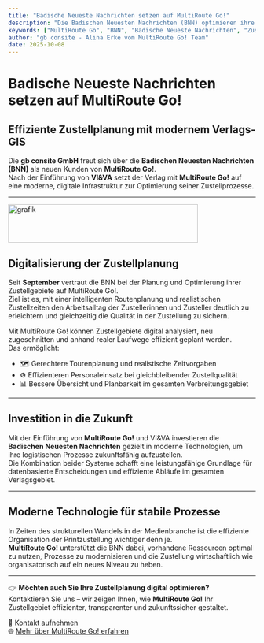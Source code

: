 ```yaml
---
title: "Badische Neueste Nachrichten setzen auf MultiRoute Go!"
description: "Die Badischen Neuesten Nachrichten (BNN) optimieren ihre Zustellplanung mit MultiRoute Go! und VI&VA für moderne, effiziente und digitale Prozesse im Verlagswesen."
keywords: ["MultiRoute Go", "BNN", "Badische Neueste Nachrichten", "Zustellplanung", "digitale Routenoptimierung", "Verlags-GIS", "VI&VA", "Zeitungszustellung", "Logistik", "gb consite"]
author: "gb consite - Alina Erke vom MultiRoute Go! Team"
date: 2025-10-08
---
```


# Badische Neueste Nachrichten setzen auf MultiRoute Go!  
## Effiziente Zustellplanung mit modernem Verlags-GIS  

Die **gb consite GmbH** freut sich über die **Badischen Neuesten Nachrichten (BNN)** als neuen Kunden von **MultiRoute Go!**.  
Nach der Einführung von **VI&VA** setzt der Verlag mit **MultiRoute Go!** auf eine moderne, digitale Infrastruktur zur Optimierung seiner Zustellprozesse.  
<!-- more -->
---
<img width="386" height="78" alt="grafik" src="https://github.com/user-attachments/assets/1c1902e3-e1ae-49b0-be9a-126e63ba5f41" />

## Digitalisierung der Zustellplanung  

Seit **September** vertraut die BNN bei der Planung und Optimierung ihrer Zustellgebiete auf MultiRoute Go!.  
Ziel ist es, mit einer intelligenten Routenplanung und realistischen Zustellzeiten den Arbeitsalltag der Zustellerinnen und Zusteller deutlich zu erleichtern und gleichzeitig die Qualität in der Zustellung zu sichern.  

Mit MultiRoute Go! können Zustellgebiete digital analysiert, neu zugeschnitten und anhand realer Laufwege effizient geplant werden.  
Das ermöglicht:  

- 🗺️ Gerechtere Tourenplanung und realistische Zeitvorgaben  
- ⚙️ Effizienteren Personaleinsatz bei gleichbleibender Zustellqualität  
- 📊 Bessere Übersicht und Planbarkeit im gesamten Verbreitungsgebiet  

---

## Investition in die Zukunft  

Mit der Einführung von **MultiRoute Go!** und VI&VA investieren die **Badischen Neuesten Nachrichten** gezielt in moderne Technologien, um ihre logistischen Prozesse zukunftsfähig aufzustellen.  
Die Kombination beider Systeme schafft eine leistungsfähige Grundlage für datenbasierte Entscheidungen und effiziente Abläufe im gesamten Verlagsgebiet.  

---

## Moderne Technologie für stabile Prozesse  

In Zeiten des strukturellen Wandels in der Medienbranche ist die effiziente Organisation der Printzustellung wichtiger denn je.  
**MultiRoute Go!** unterstützt die BNN dabei, vorhandene Ressourcen optimal zu nutzen, Prozesse zu modernisieren und die Zustellung wirtschaftlich wie organisatorisch auf ein neues Niveau zu heben.  

---

👉 **Möchten auch Sie Ihre Zustellplanung digital optimieren?**  
Kontaktieren Sie uns – wir zeigen Ihnen, wie **MultiRoute Go!** Ihr Zustellgebiet effizienter, transparenter und zukunftssicher gestaltet.  

📧 [Kontakt aufnehmen](https://www.gbconsite.de/kontakt)  
🌐 [Mehr über MultiRoute Go! erfahren](https://www.gbconsite.de/multiroute-go)
